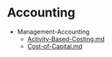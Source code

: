 
# Accounting

- Management-Accounting
  - [Activity-Based-Costing.md](./Activity-Based-Costing.md)
  - [Cost-of-Capital.md](./Cost-of-Capital.md)
